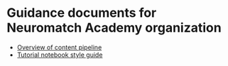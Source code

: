 # Guidance documents for Neuromatch Academy organization

- [Overview of content pipeline](./Tutorial_Pipeline.md)
- [Tutorial notebook style guide](./Neuromatch_Tutorial_Format.ipynb)
